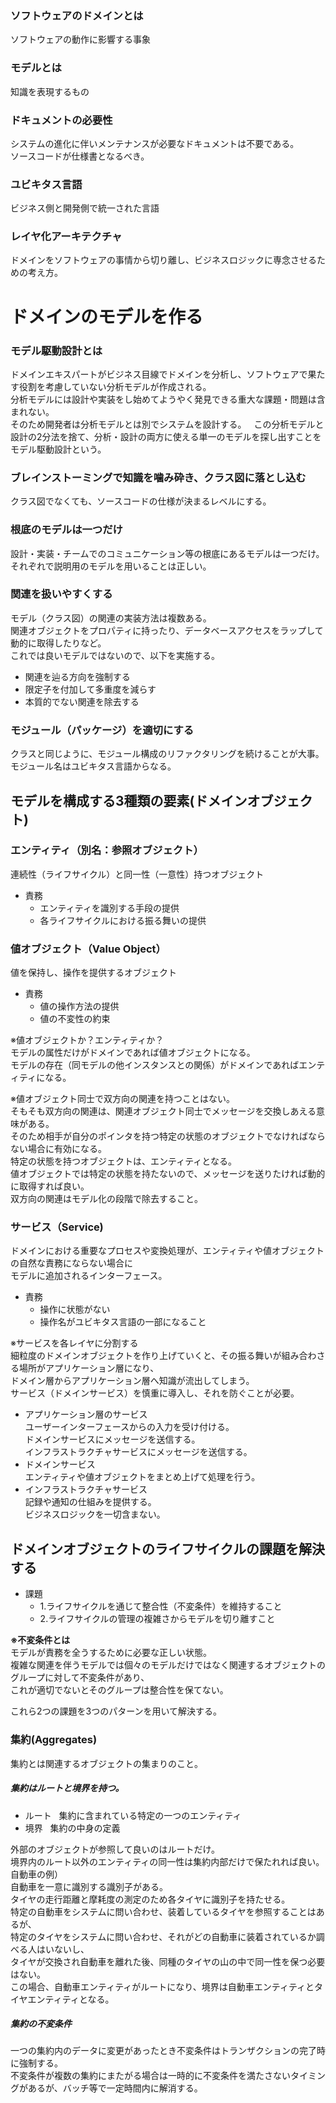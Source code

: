
### ソフトウェアのドメインとは
ソフトウェアの動作に影響する事象

### モデルとは
知識を表現するもの

### ドキュメントの必要性
システムの進化に伴いメンテナンスが必要なドキュメントは不要である。  
ソースコードが仕様書となるべき。  

### ユビキタス言語
ビジネス側と開発側で統一された言語

### レイヤ化アーキテクチャ
ドメインをソフトウェアの事情から切り離し、ビジネスロジックに専念させるための考え方。  

# ドメインのモデルを作る
### モデル駆動設計とは
ドメインエキスパートがビジネス目線でドメインを分析し、ソフトウェアで果たす役割を考慮していない分析モデルが作成される。  
分析モデルには設計や実装をし始めてようやく発見できる重大な課題・問題は含まれない。  
そのため開発者は分析モデルとは別でシステムを設計する。  
この分析モデルと設計の2分法を捨て、分析・設計の両方に使える単一のモデルを探し出すことをモデル駆動設計という。  

### ブレインストーミングで知識を噛み砕き、クラス図に落とし込む
クラス図でなくても、ソースコードの仕様が決まるレベルにする。

### 根底のモデルは一つだけ
設計・実装・チームでのコミュニケーション等の根底にあるモデルは一つだけ。  
それぞれで説明用のモデルを用いることは正しい。  

### 関連を扱いやすくする
モデル（クラス図）の関連の実装方法は複数ある。  
関連オブジェクトをプロパティに持ったり、データベースアクセスをラップして動的に取得したりなど。  
これでは良いモデルではないので、以下を実施する。  
- 関連を辿る方向を強制する  
- 限定子を付加して多重度を減らす  
- 本質的でない関連を除去する  

### モジュール（パッケージ）を適切にする
クラスと同じように、モジュール構成のリファクタリングを続けることが大事。  
モジュール名はユビキタス言語からなる。  

## モデルを構成する3種類の要素(ドメインオブジェクト)
### エンティティ（別名：参照オブジェクト）
連続性（ライフサイクル）と同一性（一意性）持つオブジェクト
- 責務  
  - エンティティを識別する手段の提供  
  - 各ライフサイクルにおける振る舞いの提供  

### 値オブジェクト（Value Object）
値を保持し、操作を提供するオブジェクト
- 責務  
  - 値の操作方法の提供  
  - 値の不変性の約束  

※値オブジェクトか？エンティティか？  
モデルの属性だけがドメインであれば値オブジェクトになる。  
モデルの存在（同モデルの他インスタンスとの関係）がドメインであればエンティティになる。  

※値オブジェクト同士で双方向の関連を持つことはない。  
そもそも双方向の関連は、関連オブジェクト同士でメッセージを交換しあえる意味がある。  
そのため相手が自分のポインタを持つ特定の状態のオブジェクトでなければならない場合に有効になる。  
特定の状態を持つオブジェクトは、エンティティとなる。  
値オブジェクトでは特定の状態を持たないので、メッセージを送りたければ動的に取得すれば良い。  
双方向の関連はモデル化の段階で除去すること。  

### サービス（Service)
ドメインにおける重要なプロセスや変換処理が、エンティティや値オブジェクトの自然な責務にならない場合に  
モデルに追加されるインターフェース。  
- 責務  
  - 操作に状態がない  
  - 操作名がユビキタス言語の一部になること  

※サービスを各レイヤに分割する  
細粒度のドメインオブジェクトを作り上げていくと、その振る舞いが組み合わさる場所がアプリケーション層になり、  
ドメイン層からアプリケーション層へ知識が流出してしまう。  
サービス（ドメインサービス）を慎重に導入し、それを防ぐことが必要。  
- アプリケーション層のサービス  
ユーザーインターフェースからの入力を受け付ける。  
ドメインサービスにメッセージを送信する。  
インフラストラクチャサービスにメッセージを送信する。  
- ドメインサービス  
エンティティや値オブジェクトをまとめ上げて処理を行う。  
- インフラストラクチャサービス  
記録や通知の仕組みを提供する。  
ビジネスロジックを一切含まない。  

## ドメインオブジェクトのライフサイクルの課題を解決する
- 課題  
  - 1.ライフサイクルを通じて整合性（不変条件）を維持すること  
  - 2.ライフサイクルの管理の複雑さからモデルを切り離すこと  

**※不変条件とは**  
モデルが責務を全うするために必要な正しい状態。  
複雑な関連を伴うモデルでは個々のモデルだけではなく関連するオブジェクトのグループに対して不変条件があり、  
これが適切でないとそのグループは整合性を保てない。  

これら2つの課題を3つのパターンを用いて解決する。  

### 集約(Aggregates)
集約とは関連するオブジェクトの集まりのこと。  
##### 集約はルートと境界を持つ。
- ルート  
集約に含まれている特定の一つのエンティティ  
- 境界  
集約の中身の定義  

外部のオブジェクトが参照して良いのはルートだけ。  
境界内のルート以外のエンティティの同一性は集約内部だけで保たれれば良い。  
自動車の例）  
自動車を一意に識別する識別子がある。  
タイヤの走行距離と摩耗度の測定のため各タイヤに識別子を持たせる。  
特定の自動車をシステムに問い合わせ、装着しているタイヤを参照することはあるが、  
特定のタイヤをシステムに問い合わせ、それがどの自動車に装着されているか調べる人はいないし、  
タイヤが交換され自動車を離れた後、同種のタイヤの山の中で同一性を保つ必要はない。  
この場合、自動車エンティティがルートになり、境界は自動車エンティティとタイヤエンティティとなる。  

##### 集約の不変条件
一つの集約内のデータに変更があったとき不変条件はトランザクションの完了時に強制する。  
不変条件が複数の集約にまたがる場合は一時的に不変条件を満たさないタイミングがあるが、バッチ等で一定時間内に解消する。  







